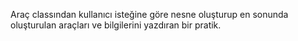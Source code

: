 Araç classından kullanıcı isteğine göre nesne oluşturup en sonunda oluşturulan araçları ve bilgilerini yazdıran bir pratik.
